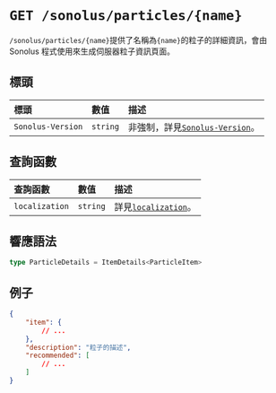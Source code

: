 # `GET /sonolus/particles/{name}`

`/sonolus/particles/{name}`提供了名稱為`{name}`的粒子的詳細資訊，會由 Sonolus 程式使用來生成伺服器粒子資訊頁面。

## 標頭

| 標頭              | 數值     | 描述                                                          |
| :---------------- | :------- | :------------------------------------------------------------ |
| `Sonolus-Version` | `string` | 非強制，詳見[`Sonolus-Version`](../headers/sonolus-version)。 |

## 查詢函數

| 查詢函數       | 數值     | 描述                                                     |
| :------------- | :------- | :------------------------------------------------------- |
| `localization` | `string` | 詳見[`localization`](../query-parameters/localization)。 |

## 響應語法

```ts
type ParticleDetails = ItemDetails<ParticleItem>
```

## 例子

```json
{
    "item": {
        // ...
    },
    "description": "粒子的描述",
    "recommended": [
        // ...
    ]
}
```
